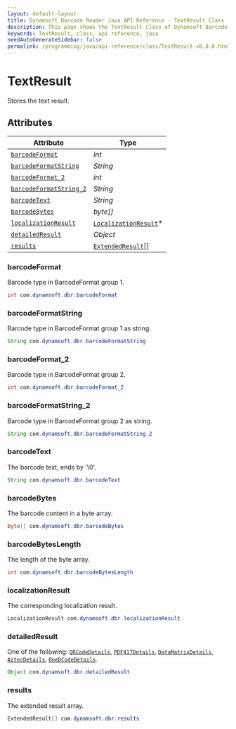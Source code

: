 ```yaml
---
layout: default-layout
title: Dynamsoft Barcode Reader Java API Reference - TextResult Class
description: This page shows the TextResult Class of Dynamsoft Barcode Reader for Java SDK API Reference.
keywords: TextResult, class, api reference, java
needAutoGenerateSidebar: false
permalink: /programming/java/api-reference/class/TextResult-v8.0.0.html
---
```



# TextResult
Stores the text result.
  

## Attributes
  
| Attribute | Type |
|---------- | ---- |
| [`barcodeFormat`](#barcodeformat) | *int* |
| [`barcodeFormatString`](#barcodeformatstring) | *String* |
| [`barcodeFormat_2`](#barcodeformat_2) | *int* |
| [`barcodeFormatString_2`](#barcodeformatstring_2) | *String* |
| [`barcodeText`](#barcodetext) | *String* |
| [`barcodeBytes`](#barcodebytes) | *byte\[\]* |
| [`localizationResult`](#localizationresult) | [`LocalizationResult`](LocalizationResult.md)\* |
| [`detailedResult`](#detailedresult) | *Object* |
| [`results`](#results) | [`ExtendedResult`](ExtendedResult.md)\[\] |


### barcodeFormat
Barcode type in BarcodeFormat group 1.
```java
int com.dynamsoft.dbr.barcodeFormat
```

### barcodeFormatString
Barcode type in BarcodeFormat group 1 as string.
```java
String com.dynamsoft.dbr.barcodeFormatString
```

### barcodeFormat_2
Barcode type in BarcodeFormat group 2.
```java
int com.dynamsoft.dbr.barcodeFormat_2
```

### barcodeFormatString_2
Barcode type in BarcodeFormat group 2 as string.
```java
String com.dynamsoft.dbr.barcodeFormatString_2
```

### barcodeText
The barcode text, ends by '\0'.
```java
String com.dynamsoft.dbr.barcodeText
```

### barcodeBytes
The barcode content in a byte array.
```java
byte[] com.dynamsoft.dbr.barcodeBytes
```

### barcodeBytesLength
The length of the byte array.
```java
int com.dynamsoft.dbr.barcodeBytesLength
```

### localizationResult
The corresponding localization result.
```java
LocalizationResult com.dynamsoft.dbr.localizationResult
```

### detailedResult
One of the following: [`QRCodeDetails`](QRCodeDetails.md), [`PDF417Details`](PDF417Details.md), [`DataMatrixDetails`](DataMatrixDetails.md), [`AztecDetails`](AztecDetails.md), [`OneDCodeDetails`](OneDCodeDetails.md).
```java
Object com.dynamsoft.dbr.detailedResult
```

### results
The extended result array.
```java
ExtendedResult[] com.dynamsoft.dbr.results
```
